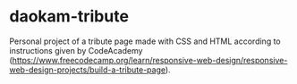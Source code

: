 # daokam-tribute
Personal project of a tribute page made with CSS and HTML according to instructions given by CodeAcademy (https://www.freecodecamp.org/learn/responsive-web-design/responsive-web-design-projects/build-a-tribute-page).
